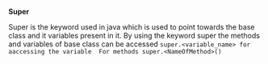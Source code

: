 **Super**

Super is the keyword used in java which is used to point towards the base class and it variables present in it. By using the keyword super the methods and variables of base class can be accessed
`super.<variable_name> for aaccessing the variable 
For methods super.<NameOfMethod>()
`
